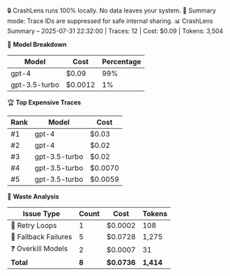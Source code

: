 🔒 CrashLens runs 100% locally. No data leaves your system.
📝 Summary mode: Trace IDs are suppressed for safe internal sharing.
📊 CrashLens Summary – 2025-07-31 22:32:00 | Traces: 12 | Cost: $0.09 | Tokens: 3,504

🤖 **Model Breakdown**

| Model | Cost | Percentage |
|-------|------|------------|
| gpt-4 | $0.09 | 99% |
| gpt-3.5-turbo | $0.0012 | 1% |

🏆 **Top Expensive Traces**

| Rank | Model | Cost |
|------|-------|------|
| #1 | gpt-4 | $0.03 |
| #2 | gpt-4 | $0.02 |
| #3 | gpt-3.5-turbo | $0.02 |
| #4 | gpt-3.5-turbo | $0.0070 |
| #5 | gpt-3.5-turbo | $0.0059 |


🚨 **Waste Analysis**

| Issue Type | Count | Cost | Tokens |
|------------|-------|------|--------|
| 🔄 Retry Loops | 1 | $0.0002 | 108 |
| 📢 Fallback Failures | 5 | $0.0728 | 1,275 |
| ❓ Overkill Models | 2 | $0.0007 | 31 |
| **Total** | **8** | **$0.0736** | **1,414** |